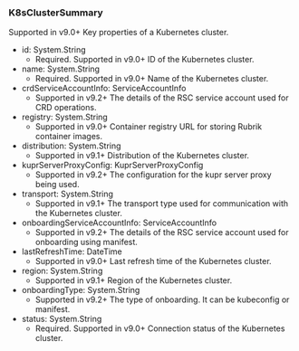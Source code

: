 ### K8sClusterSummary
Supported in v9.0+
Key properties of a Kubernetes cluster.

- id: System.String
  - Required. Supported in v9.0+
ID of the Kubernetes cluster.
- name: System.String
  - Required. Supported in v9.0+
Name of the Kubernetes cluster.
- crdServiceAccountInfo: ServiceAccountInfo
  - Supported in v9.2+
The details of the RSC service account used for CRD operations.
- registry: System.String
  - Supported in v9.0+
Container registry URL for storing Rubrik container images.
- distribution: System.String
  - Supported in v9.1+
Distribution of the Kubernetes cluster.
- kuprServerProxyConfig: KuprServerProxyConfig
  - Supported in v9.2+
The configuration for the kupr server proxy being used.
- transport: System.String
  - Supported in v9.1+
The transport type used for communication with the Kubernetes cluster.
- onboardingServiceAccountInfo: ServiceAccountInfo
  - Supported in v9.2+
The details of the RSC service account used for onboarding using manifest.
- lastRefreshTime: DateTime
  - Supported in v9.0+
Last refresh time of the Kubernetes cluster.
- region: System.String
  - Supported in v9.1+
Region of the Kubernetes cluster.
- onboardingType: System.String
  - Supported in v9.2+
The type of onboarding. It can be kubeconfig or manifest.
- status: System.String
  - Required. Supported in v9.0+
Connection status of the Kubernetes cluster.
